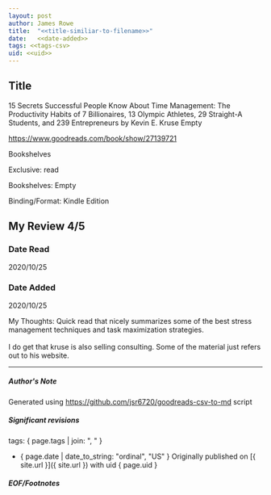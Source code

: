 ```yaml
---
layout: post
author: James Rowe
title:  "<<title-similiar-to-filename>>"
date:   <<date-added>>
tags: <<tags-csv>
uid: <<uid>>
---
```


<!-- highly dependent on how you personally use jekyll templates, and how you want this to show up -->

## Title

15 Secrets Successful People Know About Time Management: The Productivity Habits of 7 Billionaires, 13 Olympic Athletes, 29 Straight-A Students, and 239 Entrepreneurs by Kevin E. Kruse
Empty 

https://www.goodreads.com/book/show/27139721

Bookshelves

Exclusive: read

Bookshelves: Empty

Binding/Format: Kindle Edition

## My Review 4/5

### Date Read
2020/10/25

### Date Added
2020/10/25

My Thoughts: Quick read that nicely summarizes some of the best stress management techniques and task maximization strategies. <br/><br/>I do get that kruse is also selling consulting. Some of the material just refers out to his website. 

---

##### Author's Note

Generated using https://github.com/jsr6720/goodreads-csv-to-md script

##### Significant revisions

tags: { page.tags | join: ", " } <!-- todo move this somewhere -->

- { page.date | date_to_string: "ordinal", "US" } Originally published on [{ site.url }]({ site.url }) with uid { page.uid }

##### EOF/Footnotes
